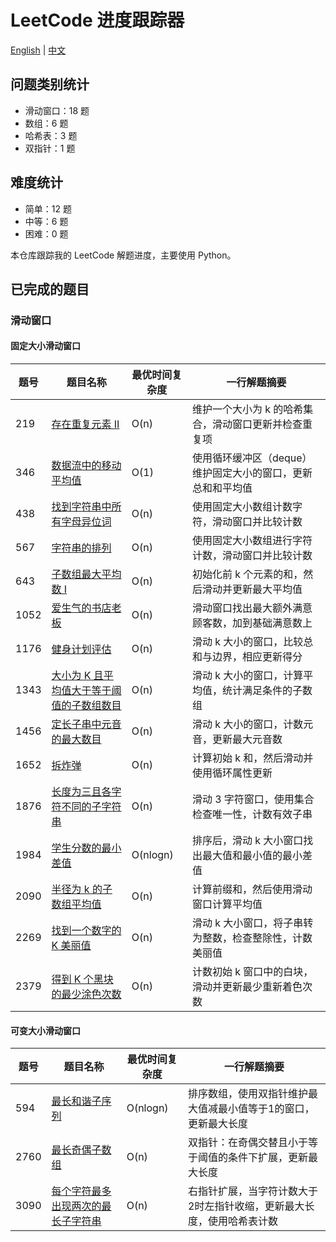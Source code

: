 # LeetCode 进度跟踪器
[English](README.md) | [中文](README_chinese.md)

## 问题类别统计
- 滑动窗口：18 题
- 数组：6 题
- 哈希表：3 题
- 双指针：1 题

## 难度统计
- 简单：12 题
- 中等：6 题
- 困难：0 题

本仓库跟踪我的 LeetCode 解题进度，主要使用 Python。

## 已完成的题目

### 滑动窗口

#### 固定大小滑动窗口
| 题号 | 题目名称 | 最优时间复杂度 | 一行解题摘要 |
|------|----------|----------------|--------------|
| 219 | [存在重复元素 II](./SlidingWindow/Python/219.contains-duplicate-ii.py) | O(n) | 维护一个大小为 k 的哈希集合，滑动窗口更新并检查重复项 |
| 346 | [数据流中的移动平均值](./SlidingWindow/Python/346.%20Moving%20Average%20from%20Data%20Stream.py) | O(1) | 使用循环缓冲区（deque）维护固定大小的窗口，更新总和和平均值 |
| 438 | [找到字符串中所有字母异位词](./SlidingWindow/Python/438.%20Find%20All%20Anagrams%20in%20a%20String.py) | O(n) | 使用固定大小数组计数字符，滑动窗口并比较计数 |
| 567 | [字符串的排列](./SlidingWindow/Python/567.%20Permutation%20in%20String.py) | O(n) | 使用固定大小数组进行字符计数，滑动窗口并比较计数 |
| 643 | [子数组最大平均数 I](./SlidingWindow/Python/643.%20Maximum%20Average%20Subarray%20I.py) | O(n) | 初始化前 k 个元素的和，然后滑动并更新最大平均值 |
| 1052 | [爱生气的书店老板](./SlidingWindow/Python/1052.%20Grumpy%20Bookstore%20Owner.py) | O(n) | 滑动窗口找出最大额外满意顾客数，加到基础满意数上 |
| 1176 | [健身计划评估](./SlidingWindow/Python/1176.%20Diet%20Plan%20Performance.py) | O(n) | 滑动 k 大小的窗口，比较总和与边界，相应更新得分 |
| 1343 | [大小为 K 且平均值大于等于阈值的子数组数目](./SlidingWindow/Python/1343.%20Number%20of%20Sub-arrays%20of%20Size%20K%20and%20Average%20Greater%20than%20or%20Equal%20to%20Threshold.py) | O(n) | 滑动 k 大小的窗口，计算平均值，统计满足条件的子数组 |
| 1456 | [定长子串中元音的最大数目](./SlidingWindow/Python/1456.%20Maximum%20Number%20of%20Vowels%20in%20a%20Substring%20of%20Given%20Length.py) | O(n) | 滑动 k 大小的窗口，计数元音，更新最大元音数 |
| 1652 | [拆炸弹](./SlidingWindow/Python/1652.%20Defuse%20the%20Bomb.py) | O(n) | 计算初始 k 和，然后滑动并使用循环属性更新 |
| 1876 | [长度为三且各字符不同的子字符串](./SlidingWindow/Python/1876.%20Substrings%20of%20Size%20Three%20with%20Distinct%20Characters.py) | O(n) | 滑动 3 字符窗口，使用集合检查唯一性，计数有效子串 |
| 1984 | [学生分数的最小差值](./SlidingWindow/Python/1984.%20Minimum%20Difference%20Between%20Highest%20and%20Lowest%20of%20K%20Scores.py) | O(nlogn) | 排序后，滑动 k 大小窗口找出最大值和最小值的最小差值 |
| 2090 | [半径为 k 的子数组平均值](./SlidingWindow/Python/2090.%20K%20Radius%20Subarray%20Averages.py) | O(n) | 计算前缀和，然后使用滑动窗口计算平均值 |
| 2269 | [找到一个数字的 K 美丽值](./SlidingWindow/Python/2269.%20Find%20the%20K-Beauty%20of%20a%20Number.py) | O(n) | 滑动 k 大小窗口，将子串转为整数，检查整除性，计数美丽值 |
| 2379 | [得到 K 个黑块的最少涂色次数](./SlidingWindow/Python/2379.%20Minimum%20Recolors%20to%20Get%20K%20Consecutive%20Black%20Blocks.py) | O(n) | 计数初始 k 窗口中的白块，滑动并更新最少重新着色次数 |

#### 可变大小滑动窗口
| 题号 | 题目名称 | 最优时间复杂度 | 一行解题摘要 |
|------|----------|----------------|--------------|
| 594 | [最长和谐子序列](./SlidingWindow/Python/594.%20Longest%20Harmonious%20Subsequence.py) | O(nlogn) | 排序数组，使用双指针维护最大值减最小值等于1的窗口，更新最大长度 |
| 2760 | [最长奇偶子数组](./SlidingWindow/Python/2760.%20Longest%20Even%20Odd%20Subarray%20With%20Threshold.py) | O(n) | 双指针：在奇偶交替且小于等于阈值的条件下扩展，更新最大长度 |  
| 3090 | [每个字符最多出现两次的最长子字符串](./SlidingWindow/Python/3090.%20Maximum%20Length%20Substring%20With%20Two%20Occurrences.py) | O(n) | 右指针扩展，当字符计数大于2时左指针收缩，更新最大长度，使用哈希表计数 |